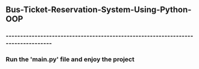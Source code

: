 ## Bus-Ticket-Reservation-System-Using-Python-OOP
### ---------------------------------------------------------------------------------
### Run the 'main.py' file and enjoy the project
